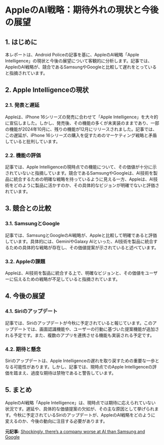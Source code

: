 # AppleのAI戦略：期待外れの現状と今後の展望

## 1. はじめに

本レポートは、Android Policeの記事を基に、AppleのAI戦略「Apple Intelligence」の現状と今後の展望について客観的に分析します。記事では、AppleのAI戦略が、競合であるSamsungやGoogleと比較して遅れをとっていると指摘されています。

## 2. Apple Intelligenceの現状

### 2.1. 発表と遅延

Appleは、iPhone 16シリーズの発売に合わせて「Apple Intelligence」を大々的に宣伝しました。しかし、発売後、その機能の多くが未実装のままであり、一部の機能が2024年10月に、残りの機能が12月にリリースされました。記事では、この遅延が、iPhone 16シリーズの購入を促すためのマーケティング戦略と矛盾していると批判しています。

### 2.2. 機能の評価

記事では、Apple Intelligenceの現時点での機能について、その価値が十分に示されていないと指摘しています。競合であるSamsungやGoogleは、AI技術を製品に統合するための明確な戦略を持っているように見える一方、Appleは、AI技術をどのように製品に活かすのか、その具体的なビジョンが明確でないと評価されています。

## 3. 競合との比較

### 3.1. SamsungとGoogle

記事では、SamsungとGoogleのAI戦略が、Appleと比較して明確であると評価しています。具体的には、GeminiやGalaxy AIといった、AI技術を製品に統合するための具体的な戦略が存在し、その価値提案が示されていると述べています。

### 3.2. Appleの課題

Appleは、AI技術を製品に統合する上で、明確なビジョンと、その価値をユーザーに伝えるための戦略が不足していると指摘されています。

## 4. 今後の展望

### 4.1. Siriのアップデート

記事では、Siriのアップデートが今秋に予定されていると報じています。このアップデートでは、画面認識機能や、ユーザーの行動に基づいた提案機能が追加される予定です。また、複数のアプリを連携させる機能も実装される予定です。

### 4.2. 期待と懸念

Siriのアップデートは、Apple Intelligenceの遅れを取り戻すための重要な一歩となる可能性があります。しかし、記事では、現時点でのApple Intelligenceの評価を踏まえ、過度な期待は禁物であると警告しています。

## 5. まとめ

AppleのAI戦略「Apple Intelligence」は、現時点では期待に応えられていない状況です。遅延や、具体的な価値提案の欠如が、その主な原因として挙げられます。今秋に予定されているSiriのアップデートが、AppleのAI戦略をどのように変えるのか、今後の動向に注目する必要があります。



**元記事:** [Shockingly, there’s a company worse at AI than Samsung and Google](https://www.androidpolice.com/siri-fall-update-apple-intelligence/)